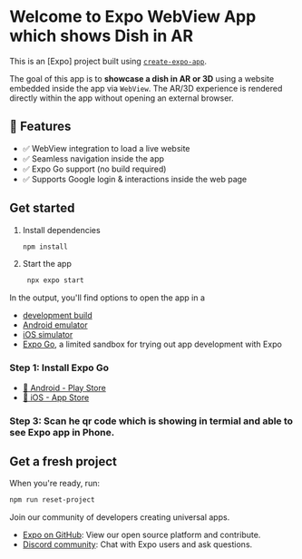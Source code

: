 # Welcome to Expo WebView App which shows Dish in AR

This is an [Expo] project built using [`create-expo-app`](https://www.npmjs.com/package/create-expo-app).

The goal of this app is to **showcase a dish in AR or 3D** using a website embedded inside the app via `WebView`. The AR/3D experience is rendered directly within the app without opening an external browser.

## 🚀 Features

- ✅ WebView integration to load a live website
- ✅ Seamless navigation inside the app
- ✅ Expo Go support (no build required)
- ✅ Supports Google login & interactions inside the web page



## Get started

1. Install dependencies

   ```bash
   npm install
   ```

2. Start the app

   ```bash
    npx expo start
   ```

In the output, you'll find options to open the app in a

- [development build](https://docs.expo.dev/develop/development-builds/introduction/)
- [Android emulator](https://docs.expo.dev/workflow/android-studio-emulator/)
- [iOS simulator](https://docs.expo.dev/workflow/ios-simulator/)
- [Expo Go](https://expo.dev/go), a limited sandbox for trying out app development with Expo

### Step 1: Install Expo Go

- [📱 Android - Play Store](https://play.google.com/store/apps/details?id=host.exp.exponent)
- [📱 iOS - App Store](https://apps.apple.com/app/expo-go/id982107779)

### Step 3: Scan he qr code which is showing in termial and able to see Expo app in Phone.

## Get a fresh project

When you're ready, run:

```bash
npm run reset-project
```

Join our community of developers creating universal apps.

- [Expo on GitHub](https://github.com/expo/expo): View our open source platform and contribute.
- [Discord community](https://chat.expo.dev): Chat with Expo users and ask questions.
